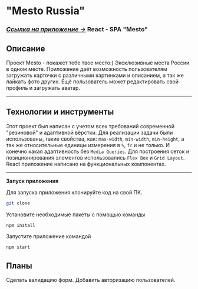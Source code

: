 # "Mesto Russia"

### [*Ссылка на приложение &rarr;*](https://tsverkunov.github.io/mesto-react/ "Mesto") React - SPA "Mesto"

## Описание

Проект Mesto - покажет тебе твое место:)
Эксклюзивные места России в одном месте. Приложение даёт возможность пользователям загружать карточки с различными
картинками и описанием, а так же лайкать фото других. Ещё пользователь может редактировать свой профиль и загружать аватар.

***

## Технологии и инструменты

Этот проект был написан с учетом всех требований современной "резиновой" и адаптивной вёрстки. Для реализации задачи
были использованы, такие свойства, как: ```max-width```, ```min-width```, ```min-height```, а так же относительные
единицы измерения в ```%```, ```fr``` и не только. И конечно какая адаптивность без ```Media Queries```. Для построения
сеток и позиционирования элементов использовались ```Flex Box``` и ```Grid Layout```.
React приложение написано на функциональных компонентах.
***

**Запуск приложения**

Для запуска приложения клонируйте код на свой ПК. 
```sh
git clone
```

Установите необходимые пакеты с помощью команды
```sh
npm install
```

Запустите приложение командой
```sh
npm start
```

## Планы

Сделать валидацию форм. Добавить авторизацию пользователей.
